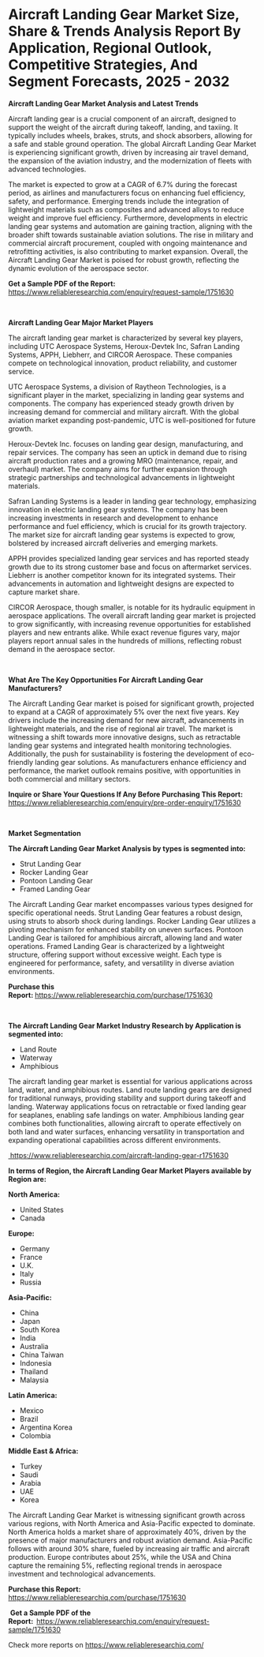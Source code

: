 <p><h1>Aircraft Landing Gear Market Size, Share & Trends Analysis Report By Application, Regional Outlook, Competitive Strategies, And Segment Forecasts, 2025 - 2032</h1></p><p><strong>Aircraft Landing Gear Market Analysis and Latest Trends</strong></p>
<p><p>Aircraft landing gear is a crucial component of an aircraft, designed to support the weight of the aircraft during takeoff, landing, and taxiing. It typically includes wheels, brakes, struts, and shock absorbers, allowing for a safe and stable ground operation. The global Aircraft Landing Gear Market is experiencing significant growth, driven by increasing air travel demand, the expansion of the aviation industry, and the modernization of fleets with advanced technologies.</p><p>The market is expected to grow at a CAGR of 6.7% during the forecast period, as airlines and manufacturers focus on enhancing fuel efficiency, safety, and performance. Emerging trends include the integration of lightweight materials such as composites and advanced alloys to reduce weight and improve fuel efficiency. Furthermore, developments in electric landing gear systems and automation are gaining traction, aligning with the broader shift towards sustainable aviation solutions. The rise in military and commercial aircraft procurement, coupled with ongoing maintenance and retrofitting activities, is also contributing to market expansion. Overall, the Aircraft Landing Gear Market is poised for robust growth, reflecting the dynamic evolution of the aerospace sector.</p></p>
<p><strong>Get a Sample PDF of the Report:&nbsp;</strong> <a href="https://www.reliableresearchiq.com/enquiry/request-sample/1751630?utm_campaign=2730&utm_medium=2&utm_source=Github&utm_content=ia&utm_term=10042025&utm_id=aircraft-landing-gear">https://www.reliableresearchiq.com/enquiry/request-sample/1751630</a></p>
<p>&nbsp;</p>
<p><strong>Aircraft Landing Gear Major Market Players</strong></p>
<p><p>The aircraft landing gear market is characterized by several key players, including UTC Aerospace Systems, Heroux-Devtek Inc, Safran Landing Systems, APPH, Liebherr, and CIRCOR Aerospace. These companies compete on technological innovation, product reliability, and customer service.</p><p>UTC Aerospace Systems, a division of Raytheon Technologies, is a significant player in the market, specializing in landing gear systems and components. The company has experienced steady growth driven by increasing demand for commercial and military aircraft. With the global aviation market expanding post-pandemic, UTC is well-positioned for future growth.</p><p>Heroux-Devtek Inc. focuses on landing gear design, manufacturing, and repair services. The company has seen an uptick in demand due to rising aircraft production rates and a growing MRO (maintenance, repair, and overhaul) market. The company aims for further expansion through strategic partnerships and technological advancements in lightweight materials.</p><p>Safran Landing Systems is a leader in landing gear technology, emphasizing innovation in electric landing gear systems. The company has been increasing investments in research and development to enhance performance and fuel efficiency, which is crucial for its growth trajectory. The market size for aircraft landing gear systems is expected to grow, bolstered by increased aircraft deliveries and emerging markets.</p><p>APPH provides specialized landing gear services and has reported steady growth due to its strong customer base and focus on aftermarket services. Liebherr is another competitor known for its integrated systems. Their advancements in automation and lightweight designs are expected to capture market share.</p><p>CIRCOR Aerospace, though smaller, is notable for its hydraulic equipment in aerospace applications. The overall aircraft landing gear market is projected to grow significantly, with increasing revenue opportunities for established players and new entrants alike. While exact revenue figures vary, major players report annual sales in the hundreds of millions, reflecting robust demand in the aerospace sector.</p></p>
<p>&nbsp;</p>
<p><strong>What Are The Key Opportunities For Aircraft Landing Gear Manufacturers?</strong></p>
<p><p>The Aircraft Landing Gear market is poised for significant growth, projected to expand at a CAGR of approximately 5% over the next five years. Key drivers include the increasing demand for new aircraft, advancements in lightweight materials, and the rise of regional air travel. The market is witnessing a shift towards more innovative designs, such as retractable landing gear systems and integrated health monitoring technologies. Additionally, the push for sustainability is fostering the development of eco-friendly landing gear solutions. As manufacturers enhance efficiency and performance, the market outlook remains positive, with opportunities in both commercial and military sectors.</p></p>
<p><strong>Inquire or Share Your Questions If Any Before Purchasing This Report:</strong> <a href="https://www.reliableresearchiq.com/enquiry/pre-order-enquiry/1751630?utm_campaign=2730&utm_medium=2&utm_source=Github&utm_content=ia&utm_term=10042025&utm_id=aircraft-landing-gear">https://www.reliableresearchiq.com/enquiry/pre-order-enquiry/1751630</a></p>
<p>&nbsp;</p>
<p><strong>Market Segmentation</strong></p>
<p><strong>The Aircraft Landing Gear Market Analysis by types is segmented into:</strong></p>
<p><ul><li>Strut Landing Gear</li><li>Rocker Landing Gear</li><li>Pontoon Landing Gear</li><li>Framed Landing Gear</li></ul></p>
<p><p>The Aircraft Landing Gear market encompasses various types designed for specific operational needs. Strut Landing Gear features a robust design, using struts to absorb shock during landings. Rocker Landing Gear utilizes a pivoting mechanism for enhanced stability on uneven surfaces. Pontoon Landing Gear is tailored for amphibious aircraft, allowing land and water operations. Framed Landing Gear is characterized by a lightweight structure, offering support without excessive weight. Each type is engineered for performance, safety, and versatility in diverse aviation environments.</p></p>
<p><strong>Purchase this Report:&nbsp;</strong><a href="https://www.reliableresearchiq.com/purchase/1751630?utm_campaign=2730&utm_medium=2&utm_source=Github&utm_content=ia&utm_term=10042025&utm_id=aircraft-landing-gear">https://www.reliableresearchiq.com/purchase/1751630</a></p>
<p>&nbsp;</p>
<p><strong>The Aircraft Landing Gear Market Industry Research by Application is segmented into:</strong></p>
<p><ul><li>Land Route</li><li>Waterway</li><li>Amphibious</li></ul></p>
<p><p>The aircraft landing gear market is essential for various applications across land, water, and amphibious routes. Land route landing gears are designed for traditional runways, providing stability and support during takeoff and landing. Waterway applications focus on retractable or fixed landing gear for seaplanes, enabling safe landings on water. Amphibious landing gear combines both functionalities, allowing aircraft to operate effectively on both land and water surfaces, enhancing versatility in transportation and expanding operational capabilities across different environments.</p></p>
<p><a href="https://www.reliableresearchiq.com/aircraft-landing-gear-r1751630?utm_campaign=2730&utm_medium=2&utm_source=Github&utm_content=ia&utm_term=10042025&utm_id=aircraft-landing-gear">&nbsp;https://www.reliableresearchiq.com/aircraft-landing-gear-r1751630</a></p>
<p><strong>In terms of Region, the Aircraft Landing Gear Market Players available by Region are:</strong></p>
<p>
    <p> <strong> North America: </strong>
        <ul>
            <li>United States</li>
            <li>Canada</li>
        </ul>
        </p> 
    <p> <strong> Europe: </strong>
        <ul>
            <li>Germany</li>
            <li>France</li>
            <li>U.K.</li>
            <li>Italy</li>
            <li>Russia</li>
        </ul>
        </p> 
    <p> <strong> Asia-Pacific: </strong>
        <ul>
            <li>China</li>
            <li>Japan</li>
            <li>South Korea</li>
            <li>India</li>
            <li>Australia</li>
            <li>China Taiwan</li>
            <li>Indonesia</li>
            <li>Thailand</li>
            <li>Malaysia</li>
        </ul>
        </p> 
    <p> <strong> Latin America: </strong>
        <ul>
            <li>Mexico</li>
            <li>Brazil</li>
            <li>Argentina Korea</li>
            <li>Colombia</li>
        </ul>
        </p> 
    <p> <strong> Middle East & Africa: </strong>
        <ul>
            <li>Turkey</li>
            <li>Saudi</li>
            <li>Arabia</li>
            <li>UAE</li>
            <li>Korea</li>
        </ul>
    </p>
    </p>
<p><p>The Aircraft Landing Gear Market is witnessing significant growth across various regions, with North America and Asia-Pacific expected to dominate. North America holds a market share of approximately 40%, driven by the presence of major manufacturers and robust aviation demand. Asia-Pacific follows with around 30% share, fueled by increasing air traffic and aircraft production. Europe contributes about 25%, while the USA and China capture the remaining 5%, reflecting regional trends in aerospace investment and technological advancements.</p></p>
<p><strong>Purchase this Report: </strong><a href="https://www.reliableresearchiq.com/purchase/1751630?utm_campaign=2730&utm_medium=2&utm_source=Github&utm_content=ia&utm_term=10042025&utm_id=aircraft-landing-gear">https://www.reliableresearchiq.com/purchase/1751630</a></p>
<p>&nbsp;<strong>Get a Sample PDF of the Report:&nbsp;&nbsp;</strong><a href="https://www.reliableresearchiq.com/enquiry/request-sample/1751630?utm_campaign=2730&utm_medium=2&utm_source=Github&utm_content=ia&utm_term=10042025&utm_id=aircraft-landing-gear">https://www.reliableresearchiq.com/enquiry/request-sample/1751630</a></p>
<p><strong></strong></p>
<p>Check more reports on <a href="https://www.reliableresearchiq.com/?utm_campaign=2730&utm_medium=2&utm_source=Github&utm_content=ia&utm_term=10042025&utm_id=aircraft-landing-gear">https://www.reliableresearchiq.com/</a></p>